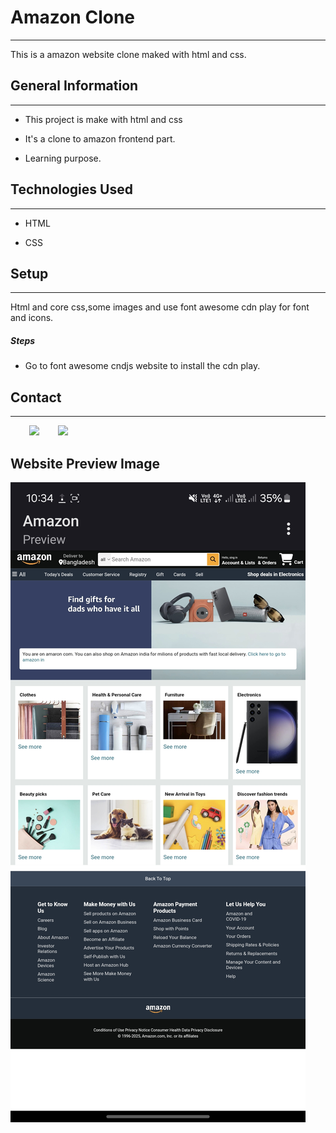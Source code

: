 <h1>Amazon Clone</h1>
<hr><p>This is a amazon website clone maked with html and css.</p><h2>General Information</h2>
<hr><ul>
<li>This project is make with html and css</li>
</ul><ul>
<li>It's a clone to amazon frontend part.</li>
</ul><ul>
<li>Learning purpose.</li>
</ul><h2>Technologies Used</h2>
<hr><ul>
<li>HTML</li>
</ul><ul>
<li>CSS</li>
</ul><h2>Setup</h2>
<hr><p>Html and core css,some images and use font awesome cdn play for font and icons.</p><h5>Steps</h5><ul>
<li>Go to font awesome cndjs website to install the cdn play.</li>
</ul><h2>Contact</h2>
<hr><p><span style="margin-right: 30px;"></span><a href="https://github.com/Abdullah-Junayed-290"><img target="_blank" src="https://cdn.jsdelivr.net/gh/devicons/devicon/icons/github/github-original.svg" style="width: 10%;"></a><span style="margin-right: 30px;"></span><a href="https://www.facebook.com/share/153TJpH3WV/"><img target="_blank" src="https://cdn.jsdelivr.net/gh/devicons/devicon/icons/facebook/facebook-original.svg" style="width: 10%;"></a></p>
<h2>Website Preview Image</h2>
<img src="images/Website_Preview/website_preview.jpg" />